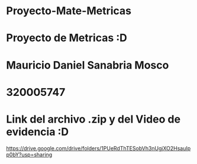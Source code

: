 # Proyecto-Mate-Metricas
# Proyecto de Metricas :D
# Mauricio Daniel Sanabria Mosco
# 320005747
# Link del archivo .zip y del Video de evidencia :D
https://drive.google.com/drive/folders/1PUeRdThTESobVh3nUgjXO2HsauIpp0bY?usp=sharing
